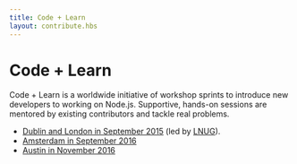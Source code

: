 ```yaml
---
title: Code + Learn
layout: contribute.hbs
---
```


# Code + Learn

Code + Learn is a worldwide initiative of workshop sprints to introduce new developers to working on Node.js.  Supportive, hands-on sessions are mentored by existing contributors and tackle real problems.

- [Dublin and London in September 2015](https://ti.to/code-and-learn) (led by [LNUG](http://lnug.org/)).
- [Amsterdam in September 2016](http://events.linuxfoundation.org/events/node-interactive-europe/attend/agenda)
- [Austin in November 2016](http://events.linuxfoundation.org/events/node-interactive/attend/agenda)
